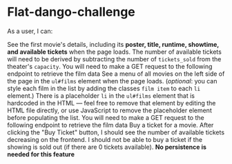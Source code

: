 # Flat-dango-challenge
As a user, I can:

See the first movie's details, including its **poster, title, runtime, showtime, and available tickets** when the page loads. 
The number of available tickets will need to be derived by subtracting the number of `tickets_sold` from the theater's `capacity`. 
You will need to make a GET request to the following endpoint to retrieve the film data
See a menu of all movies on the left side of the page in the `ul#films` element when the page loads. (_optional_: you can style each film in the list by adding the classes `film item` to each `li` element.) There is a placeholder `li` in the `ul#films` element that is hardcoded in the HTML — feel free to remove that element by editing the HTML file directly, or use JavaScript to remove the placeholder element before populating the list. 
You will need to make a GET request to the following endpoint to retrieve the film data
Buy a ticket for a movie. After clicking the "Buy Ticket" button,
 I should see the number of available tickets decreasing on the frontend. I should not be able to buy a ticket if the showing is sold out (if there are 0 tickets available). **No persistence is needed for this feature**